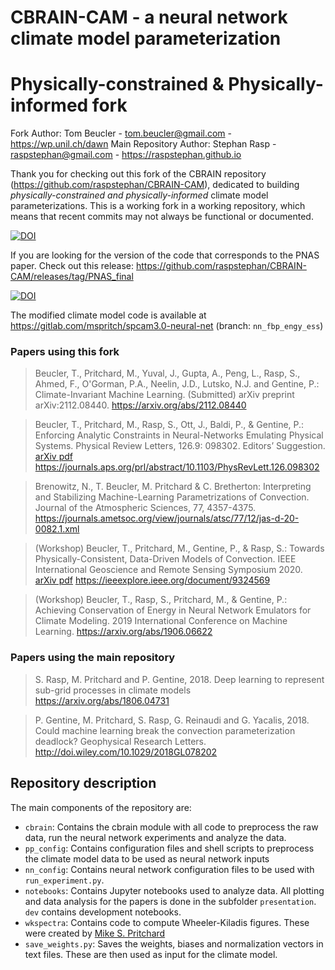 # CBRAIN-CAM - a neural network climate model parameterization
# Physically-constrained & Physically-informed fork 

Fork Author: Tom Beucler - <tom.beucler@gmail.com> - https://wp.unil.ch/dawn
Main Repository Author: Stephan Rasp - <raspstephan@gmail.com> - https://raspstephan.github.io

Thank you for checking out this fork of the CBRAIN repository (https://github.com/raspstephan/CBRAIN-CAM), dedicated to building *physically-constrained and physically-informed* climate model parameterizations. This is a working fork in a working repository, which means that recent commits may not always be functional or documented. 

[![DOI](https://zenodo.org/badge/DOI/10.5281/zenodo.5775489.svg)](https://doi.org/10.5281/zenodo.5775489)

If you are looking for the version of the code that corresponds to the PNAS paper. Check out this release: https://github.com/raspstephan/CBRAIN-CAM/releases/tag/PNAS_final

[![DOI](https://zenodo.org/badge/DOI/10.5281/zenodo.1402384.svg)](https://doi.org/10.5281/zenodo.1402384)

The modified climate model code is available at https://gitlab.com/mspritch/spcam3.0-neural-net (branch: `nn_fbp_engy_ess`)


### Papers using this fork

> Beucler, T., Pritchard, M., Yuval, J., Gupta, A., Peng, L., Rasp, S., 
> Ahmed, F., O'Gorman, P.A., Neelin, J.D., Lutsko, N.J. and Gentine, P.: 
> Climate-Invariant Machine Learning. 
> (Submitted) arXiv preprint arXiv:2112.08440.
> https://arxiv.org/abs/2112.08440

> Beucler, T., Pritchard, M., Rasp, S., Ott, J., Baldi, P., & Gentine, P.: 
> Enforcing Analytic Constraints in Neural-Networks Emulating Physical Systems. 
> Physical Review Letters, 126.9: 098302. Editors’ Suggestion. 
> [arXiv pdf](https://arxiv.org/abs/1909.00912)
> https://journals.aps.org/prl/abstract/10.1103/PhysRevLett.126.098302

> Brenowitz, N., T. Beucler, M. Pritchard & C. Bretherton: 
> Interpreting and Stabilizing Machine-Learning Parametrizations of Convection. 
> Journal of the Atmospheric Sciences, 77, 4357-4375.
> https://journals.ametsoc.org/view/journals/atsc/77/12/jas-d-20-0082.1.xml

> (Workshop) Beucler, T., Pritchard, M., Gentine, P., & Rasp, S.: 
> Towards Physically-Consistent, Data-Driven Models of Convection. 
> IEEE International Geoscience and Remote Sensing Symposium 2020. 
> [arXiv pdf](https://arxiv.org/abs/2002.08525)
> https://ieeexplore.ieee.org/document/9324569

> (Workshop) Beucler, T., Rasp, S., Pritchard, M., & Gentine, P.: 
> Achieving Conservation of Energy in Neural Network Emulators for Climate Modeling. 
> 2019 International Conference on Machine Learning.
> https://arxiv.org/abs/1906.06622

### Papers using the main repository

> S. Rasp, M. Pritchard and P. Gentine, 2018.
> Deep learning to represent sub-grid processes in climate models
> https://arxiv.org/abs/1806.04731
 
> P. Gentine, M. Pritchard, S. Rasp, G. Reinaudi and G. Yacalis, 2018. 
> Could machine learning break the convection parameterization deadlock? 
> Geophysical Research Letters. http://doi.wiley.com/10.1029/2018GL078202


## Repository description

The main components of the repository are:

- `cbrain`: Contains the cbrain module with all code to preprocess the raw data, run the neural network experiments and analyze the data.
- `pp_config`: Contains configuration files and shell scripts to preprocess the climate model data to be used as neural network inputs
- `nn_config`: Contains neural network configuration files to be used with `run_experiment.py`.
- `notebooks`: Contains Jupyter notebooks used to analyze data. All plotting and data analysis for the papers is done in the subfolder `presentation`. `dev` contains development notebooks.
- `wkspectra`: Contains code to compute Wheeler-Kiladis figures. These were created by [Mike S. Pritchard](http://sites.uci.edu/pritchard/)
- `save_weights.py`: Saves the weights, biases and normalization vectors in text files. These are then used as input for the climate model.

